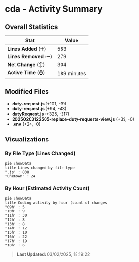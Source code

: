 # cda - Activity Summary 

## Overall Statistics

| Stat                   | Value                                                             |
| ---------------------- | ----------------------------------------------------------------- |
| **Lines Added** (➕)   | 583                                          |
| **Lines Removed** (➖) | 279                                        |
| **Net Change** (↕)    | 304                |
| **Active Time** (⌚)   | 189 minutes |


## Modified Files
- **duty-request.js** (+101, -19)
- **duty-request.js** (+94, -43)
- **dutyRequest.js** (+325, -217)
- **20250203122505-replace-duty-requests-view.js** (+39, -0)
- **.env** (+24, -0)

## Visualizations

### By File Type (Lines Changed)

```mermaid
pie showData
title Lines changed by file type
".js" : 838
"unknown" : 24
```

### By Hour (Estimated Activity Count)

```mermaid
pie showData
title Coding activity by hour (count of changes)
"09h" : 5
"10h" : 9
"11h" : 30
"12h" : 8
"13h" : 8
"14h" : 12
"15h" : 10
"16h" : 22
"17h" : 19
"18h" : 6
```


> **Last Updated:** 03/02/2025, 18:19:22